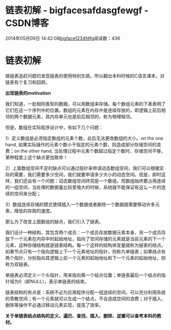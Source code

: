 # 链表初解 - bigfacesafdasgfewgf - CSDN博客





2014年05月09日 14:42:08[bigface1234fdfg](https://me.csdn.net/puqutogether)阅读数：436








# 链表初解

做链表追赶问题的发现链表的使用特别生疏，所以翻出本科时候的C语言课本，对链表有个复习和回顾。




**出现链表的motivation**

我们知道，一批相同类型的数据，可以用数组来存储。每个数组元素的下表表明了它们在这一个序列中的位置。数组的元素在内存中是连续存放的，即逻辑上前后相邻的两个数据元素，其内存单元也是前后相邻的，称为物理相邻。

但是，数组在实际程序设计中，有如下几个问题：

1）定义数组是必须指定数组的元素个数，此后无法更改数组的大小。on the one hand, 如果实际操作的元素个数小于指定的元素个数，则造成部分存储空间的浪费；on the other hand, 当处理过程中元素个数超过指定个数时，存储空间不够，某种程度上这个缺点更加致命！

2）上面数组空间不足的缺点可以通过指针来申请动态数组空间，我们可以根据实际的需要，我们需要多少空间，我们就要申请多少大小的动态空间。但是，即时这样，我们还会有一个问题：动态数组空间终究是一个数组，而数组始终要占用连续的一组空间，当处理的数据量比较爱哦大的时候，系统就不能保证有这么一片的连续的空间来分配；

3）数组连续存储的模式使得插入一个数据或者删除一个数据就需要移动许多元素，降低的存取的速度。




那么为了改变上面数组的缺点，我们引入了链表。




我们设计一种结构，其包含两个成员：一个成员存放数据元素本身，另一个成员存放下一个元素在内存中的起始地址，指向了空间存储的元素就是当前元素的下一个元素，这种存储结构就是链表结构。每一个这样的结构体变量就称为链表的结点。如果节点只有一个指向逻辑上下一个元素地址的指针，则称为单链表；如果结点有两个指针，分别指向其逻辑上前一个元素的起始地址和下一个元素的起始地址，则称为双链表。

单链表必须定义一个头指针，用来指向第一个结点位置；单链表最后一个结点的指针域为0（即NULL），表示单链表的结束。

链表结构的有点是：系统不必为应用程序分配一组连续的空间，可以充分利用系统的零散空间；有一个元素就可以生成一个结点，不会造成空间的浪费；对于插入、删除等操作不必通过移动元素实现，提高了效率。




**关于单链表结点结构的定义、遍历、查找、插入、删除、逆置可以查考本科的教材。**



















